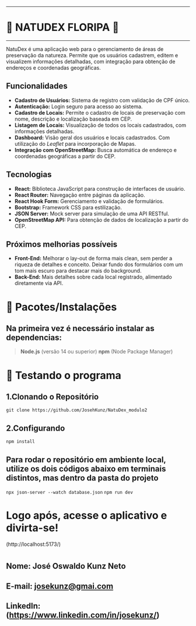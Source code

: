 
---------------------------------------------------------
#  🍃 **NATUDEX FLORIPA** 🍃 
---------------------------------------------------------
NatuDex é uma aplicação web para o gerenciamento de áreas de preservação da natureza. Permite que os usuários cadastrem, editem e visualizem informações detalhadas, com integração para obtenção de endereços e coordenadas geográficas.

## Funcionalidades

- **Cadastro de Usuários:** Sistema de registro com validação de CPF único.
- **Autenticação:** Login seguro para acesso ao sistema.
- **Cadastro de Locais:** Permite o cadastro de locais de preservação com nome, descrição e localização baseada em CEP.
- **Listagem de Locais:** Visualização de todos os locais cadastrados, com informações detalhadas.
- **Dashboard:** Visão geral dos usuários e locais cadastrados. Com utilização do *Leaflet* para incorporação de Mapas.
- **Integração com OpenStreetMap:** Busca automática de endereço e coordenadas geográficas a partir do CEP.

## Tecnologias

- **React:** Biblioteca JavaScript para construção de interfaces de usuário.
- **React Router:** Navegação entre páginas da aplicação.
- **React Hook Form:** Gerenciamento e validação de formulários.
- **Bootstrap:** Framework CSS para estilização.
- **JSON Server:** Mock server para simulação de uma API RESTful.
- **OpenStreetMap API:** Para obtenção de dados de localização a partir do CEP.

## Próximos melhorias possíveis
- **Front-End:** Melhorar o lay-out de forma mais clean, sem perder a riqueza de detalhes e conceito. Deixar fundo dos formulários com um tom mais escuro para destacar mais do background.
- **Back-End:** Mais detalhes sobre cada local registrado, alimentado diretamente via API.

# 🌱 Pacotes/Instalações

## Na primeira vez é necessário instalar as dependencias:
>  **Node.js** (versão 14 ou superior)
>  **npm** (Node Package Manager)



# 🌱 Testando o programa


## 1.Clonando o Repositório
   `git clone https://github.com/JosehKunz/NatuDex_modulo2`

## 2.Configurando
`npm install`

## Para rodar o repositório em ambiente local, utilize os dois códigos abaixo em terminais distintos, mas dentro da pasta do projeto
`npx json-server --watch database.json`
`npm run dev`

# Logo após, acesse o aplicativo e divirta-se!
(http://localhost:5173/)

#
#
#
#
## Nome: José Oswaldo Kunz Neto
## E-mail: josekunz@gmai.com    
## LinkedIn: (https://www.linkedin.com/in/josekunz/)